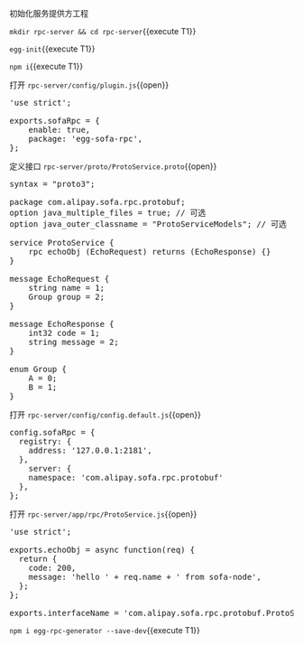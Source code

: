 初始化服务提供方工程

`mkdir rpc-server && cd rpc-server`{{execute T1}}

`egg-init`{{execute T1}}

`npm i`{{execute T1}}

打开 `rpc-server/config/plugin.js`{{open}}

<pre class="file" data-filename="rpc-server/config/plugin.js" data-target="replace">
'use strict';

exports.sofaRpc = {
	enable: true,
	package: 'egg-sofa-rpc',
};
</pre>

定义接口 `rpc-server/proto/ProtoService.proto`{{open}}

<pre class="file" data-filename="rpc-server/proto/ProtoService.proto" data-target="replace">
syntax = "proto3";

package com.alipay.sofa.rpc.protobuf;
option java_multiple_files = true; // 可选
option java_outer_classname = "ProtoServiceModels"; // 可选

service ProtoService {
    rpc echoObj (EchoRequest) returns (EchoResponse) {}
}

message EchoRequest {
    string name = 1;
    Group group = 2;
}

message EchoResponse {
    int32 code = 1;
    string message = 2;
}

enum Group {
    A = 0;
    B = 1;
}
</pre>

打开 `rpc-server/config/config.default.js`{{open}}

<pre class="file" data-filename="rpc-server/config/plugin.js" data-target="clipboard">
config.sofaRpc = {
  registry: {
    address: '127.0.0.1:2181',
  },
	server: {
    namespace: 'com.alipay.sofa.rpc.protobuf'
  },
};
</pre>

打开 `rpc-server/app/rpc/ProtoService.js`{{open}}

<pre class="file" data-filename="rpc-server/app/rpc/ProtoService.js" data-target="clipboard">
'use strict';

exports.echoObj = async function(req) {
  return {
    code: 200,
    message: 'hello ' + req.name + ' from sofa-node',
  };
};

exports.interfaceName = 'com.alipay.sofa.rpc.protobuf.ProtoService';
</pre>

`npm i egg-rpc-generator --save-dev`{{execute T1}}
